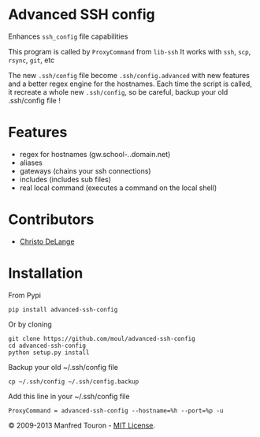 Advanced SSH config
===================

Enhances `ssh_config` file capabilities

This program is called by `ProxyCommand` from `lib-ssh`
It works with `ssh`, `scp`, `rsync`, `git`, etc

The new `.ssh/config` file become `.ssh/config.advanced` with new features and a better regex engine for the hostnames.
Each time the script is called, it recreate a whole new `.ssh/config`, so be careful, backup your old .ssh/config file !

Features
========

- regex for hostnames (gw.school-*.*.domain.net)
- aliases
- gateways (chains your ssh connections)
- includes (includes sub files)
- real local command (executes a command on the local shell)

Contributors
============

- [Christo DeLange](https://github.com/dldinternet)

Installation
============

From Pypi

    pip install advanced-ssh-config

Or by cloning

    git clone https://github.com/moul/advanced-ssh-config
    cd advanced-ssh-config
    python setup.py install

Backup your old ~/.ssh/config file

    cp ~/.ssh/config ~/.ssh/config.backup

Add this line in your ~/.ssh/config file

    ProxyCommand = advanced-ssh-config --hostname=%h --port=%p -u

© 2009-2013 Manfred Touron - [MIT License](https://github.com/moul/advanced-ssh-config/blob/master/License.txt).
